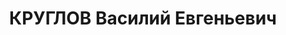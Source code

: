 ---
title: КРУГЛОВ Василий Евгеньевич
description: "Род. в 1896, Северная обл., дер. Поповенное, русский, член ВКП(б). Проживал:\
  \ Восточно-Сибирский кр., г. Бодайбо. Председатель Бодайбинского райисполкома \n\
  \  Арестован 16.07.1937. Обв. по ст. ст. 58-7, 58-8, 58-9, 58-11 УК РСФСР. Приговор:\
  \ ВК ВС СССР, 25.10.1937 – ВМН. Расстрелян 25.10.1937, г.Иркутск. \n  Реабилитирован\
  \ ВК ВС СССР 04.07.1956"
---